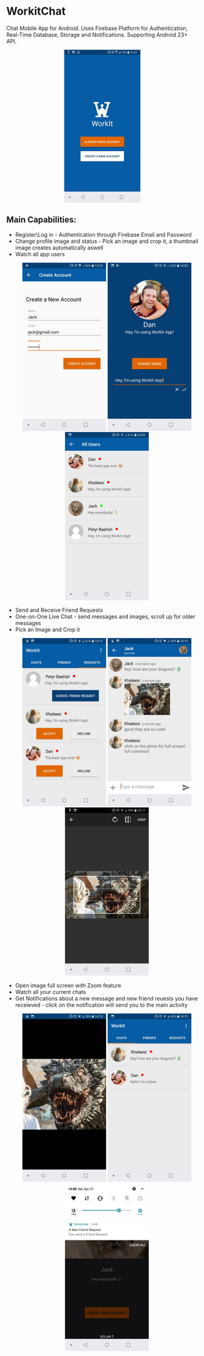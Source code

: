 # WorkitChat

Chat Mobile App for Android.
Uses Firebase Platform for Authentication, Real-Time Database, Storage and Notifications.
Supporting Android 23+ API.
<p align="center">
  <img src="WorkItImages/start.jpeg" width="200" alt="accessibility text">
</p>

<h2>Main Capabilities:</h2>
<ul>
<li>Register\Log in - Authentication through Firebase Email and Password</li>
<li>Change profile image and status - Pick an image and crop it, a thumbnail image creates automatically aswell</li>
<li>Watch all app users</li>

<p></p>
<p align="center">
  <img src="WorkItImages/register.jpeg" width="220" alt="register">
  <img src="WorkItImages/settings.jpeg" width="220" alt="settings">
  <img src="WorkItImages/all_users.jpeg" width="220" alt="all Users"> 
</p>

<li>Send and Receive Friend Requests</li>
<li>One-on-One Live Chat - send messages and images, scroll up for older messages</li>
<li>Pick an Image and Crop it</li>

<p></p>
<p align="center">
  <img src="WorkItImages/friens_req_example.jpeg" width="220" alt="Friend Requests">
  <img src="WorkItImages/Chat_example.jpeg" width="220" alt="accessibility text"> 
  <img src="WorkItImages/crop_example.jpeg" width="220" alt="accessibility text"> 
</p>

<li>Open image full screen with Zoom feature</li>
<li>Watch all your current chats</li>
<li>Get Notifications about a new message and new friend reuests you have receieved - 
click on the notification will send you to the main activity</li>

<p></p>
<p align="center">
  <img src="WorkItImages/fullscreen_image_example.jpeg" width="220" alt="accessibility text">
  <img src="WorkItImages/chats_example.jpeg" width="220" alt="accessibility text">
  <img src="WorkItImages/notification.jpeg" width="220" alt="accessibility text">
</p>

</ul>

